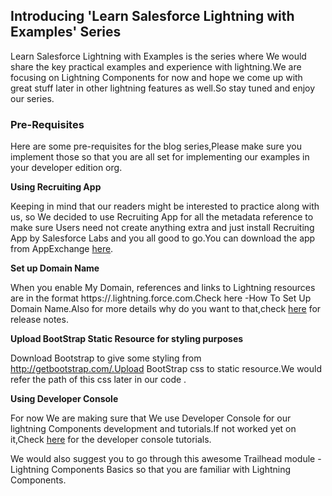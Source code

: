 ## Introducing 'Learn Salesforce Lightning with Examples' Series

Learn Salesforce Lightning with Examples is the series where We would share the key practical examples and experience with lightning.We are focusing on Lightning Components for now and hope we come up with great stuff later in other lightning features as well.So stay tuned and enjoy our series.


### Pre-Requisites

Here are some pre-requisites for the blog series,Please make sure you implement those so that you are all set for implementing our examples in your developer edition org.

**Using Recruiting App**

Keeping in mind that our readers might be interested to practice along with us, so We decided to use Recruiting App for all the metadata reference to make sure Users need not create anything extra and just install Recruiting App by Salesforce Labs and you all good to go.You can download the app from AppExchange [here](https://appexchange.salesforce.com/apex/listingDetail?listingId=a0N300000016aa0EAA).

**Set up Domain Name**

When you enable My Domain, references and links to Lightning resources are in the format https://<myDomain>.lightning.force.com.Check here -How To Set Up Domain Name.Also for more details why do you want to that,check [here](https://developer.salesforce.com/docs/atlas.en-us.identityImplGuide.meta/identityImplGuide/domain_name_setup.htm) for release notes.

**Upload BootStrap Static Resource for styling purposes**

Download Bootstrap to give some styling from http://getbootstrap.com/.Upload BootStrap css  to static resource.We would refer the path of this css later in our code .

**Using Developer Console**

For now We are making sure that We use Developer Console for our lightning Components development and tutorials.If not worked yet on it,Check [here](https://developer.salesforce.com/docs/atlas.en-us.lightning.meta/lightning/intro_devconsole.htm)  for the developer console tutorials.

We would also suggest you to go through this awesome Trailhead module - Lightning Components Basics so that you are familiar with Lightning Components.